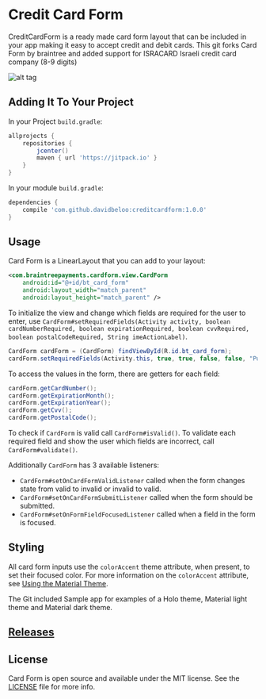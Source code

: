 # Credit Card Form
CreditCardForm is a ready made card form layout that can be included in your app making it easy to
accept credit and debit cards. 
This git forks Card Form by braintree and added support for ISRACARD Israeli credit card company (8-9 digits)

![alt tag](https://cloud.githubusercontent.com/assets/4125349/14583828/ea1f6be0-0436-11e6-9464-e3f0c164e20c.gif)


## Adding It To Your Project

In your Project `build.gradle`:

```groovy
allprojects {
    repositories {
        jcenter()
        maven { url 'https://jitpack.io' }
    }
}
```

In your module `build.gradle`:

```groovy
dependencies {
    compile 'com.github.davidbeloo:creditcardform:1.0.0'
}
```

## Usage

Card Form is a LinearLayout that you can add to your layout:

```xml
<com.braintreepayments.cardform.view.CardForm
    android:id="@+id/bt_card_form"
    android:layout_width="match_parent"
    android:layout_height="match_parent" />
```

To initialize the view and change which fields are required for the user to enter, use
`CardForm#setRequiredFields(Activity activity, boolean cardNumberRequired, boolean expirationRequired, boolean cvvRequired, boolean postalCodeRequired, String imeActionLabel)`.

```java
CardForm cardForm = (CardForm) findViewById(R.id.bt_card_form);
cardForm.setRequiredFields(Activity.this, true, true, false, false, "Purchase");
```

To access the values in the form, there are getters for each field:

```java
cardForm.getCardNumber();
cardForm.getExpirationMonth();
cardForm.getExpirationYear();
cardForm.getCvv();
cardForm.getPostalCode();
```

To check if `CardForm` is valid call `CardForm#isValid()`. To validate each required field
and show the user which fields are incorrect, call `CardForm#validate()`.

Additionally `CardForm` has 3 available listeners:

* `CardForm#setOnCardFormValidListener` called when the form changes state from valid to invalid or invalid to valid.
* `CardForm#setOnCardFormSubmitListener` called when the form should be submitted.
* `CardForm#setOnFormFieldFocusedListener` called when a field in the form is focused.

## Styling

All card form inputs use the `colorAccent` theme attribute, when present, to set their focused color.
For more information on the `colorAccent` attribute, see [Using the Material Theme](https://developer.android.com/training/material/theme.html).

The Git included Sample app for examples of a Holo theme, Material light theme and Material dark theme.

## [Releases](https://github.com/davidbeloo/CreditCardForm/releases)

## License

Card Form is open source and available under the MIT license. See the [LICENSE](LICENSE) file for more info.


